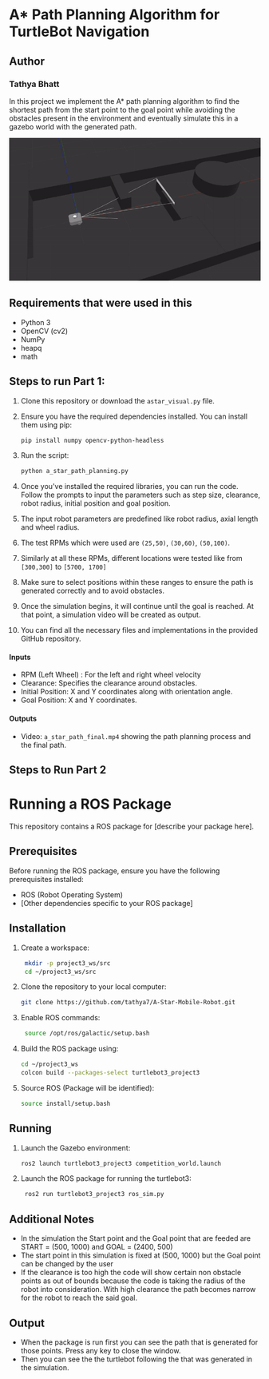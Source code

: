 
# A* Path Planning Algorithm for TurtleBot Navigation
## Author
### Tathya Bhatt

In this project we implement the A* path planning algorithm to find the shortest path from the start point to the goal point while avoiding the obstacles present in the environment and eventually simulate this in a gazebo world with the generated path.

![](astar.gif)

## Requirements that were used in this 

- Python 3
- OpenCV (cv2)
- NumPy
- heapq
- math

## Steps to run Part 1:

1. Clone this repository or download the `astar_visual.py` file.
2. Ensure you have the required dependencies installed. You can install them using pip:
   
    ```bash
    pip install numpy opencv-python-headless
    ```
   
3. Run the script:

    ```bash
    python a_star_path_planning.py
    ```

4. Once you've installed the required libraries, you can run the code. Follow the prompts to input the parameters such as step size, clearance, robot radius, initial position and goal position.

5. The input robot parameters are predefined like robot radius, axial length and wheel radius.

6. The test RPMs which were used are `(25,50)`, `(30,60)`, `(50,100)`.

7. Similarly at all these RPMs, different locations were tested like from `[300,300]` to `[5700, 1700]`

8. Make sure to select positions within these ranges to ensure the path is generated correctly and to avoid obstacles.

9. Once the simulation begins, it will continue until the goal is reached. At that point, a simulation video will be created as output.

10. You can find all the necessary files and implementations in the provided GitHub repository.

#### Inputs

- RPM (Left Wheel) : For the left and right wheel velocity
- Clearance: Specifies the clearance around obstacles.
- Initial Position: X and Y coordinates along with orientation angle.
- Goal Position: X and Y coordinates.

#### Outputs

- Video: `a_star_path_final.mp4` showing the path planning process and the final path.


## Steps to Run Part 2

# Running a ROS Package

This repository contains a ROS package for [describe your package here].

## Prerequisites

Before running the ROS package, ensure you have the following prerequisites installed:

- ROS (Robot Operating System)
- [Other dependencies specific to your ROS package]

## Installation

1. Create a workspace:
   ```bash
    mkdir -p project3_ws/src
    cd ~/project3_ws/src
    ```

2. Clone the repository to your local computer:
    ```bash
    git clone https://github.com/tathya7/A-Star-Mobile-Robot.git
    ```

2. Enable ROS commands:
   ```bash
    source /opt/ros/galactic/setup.bash
    ```

3. Build the ROS package using:
    ```bash
    cd ~/project3_ws
    colcon build --packages-select turtlebot3_project3
    ```

4. Source ROS (Package will be identified):
    ```bash
    source install/setup.bash
    ```

## Running

1. Launch the Gazebo environment:
    ```bash
    ros2 launch turtlebot3_project3 competition_world.launch
    ```
2. Launch the ROS package for running the turtlebot3:
   ```bash
    ros2 run turtlebot3_project3 ros_sim.py
    ```


## Additional Notes

- In the simulation the Start point and the Goal point that are feeded are START = (500, 1000) and GOAL = (2400, 500)
- The start point in this simulation is fixed at (500, 1000) but the Goal point can be changed by the user
- If the clearance is too high the code will show certain non obstacle points as out of bounds because the code is taking the radius of the robot into consideration. With high clearance the path becomes narrow for the robot to reach the said goal. 

## Output
- When the package is run first you can see the path that is generated for those points. Press any key to close the window.
- Then you can see the the turtlebot following the that was generated in the simulation.

